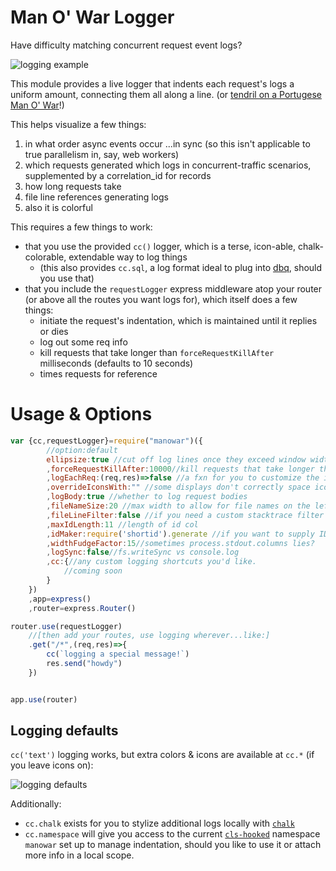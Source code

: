 # Man O' War Logger

Have difficulty matching concurrent request event logs?

![logging example](https://cldup.com/D_miZ5S9lE.PNG)

This module provides a live logger that indents each request's logs a uniform amount, connecting them all along a line. (or [tendril on a Portugese Man O' War](https://en.wikipedia.org/wiki/Portuguese_man_o%27_war)!)

This helps visualize a few things:

1. in what order async events occur ...in sync (so this isn't applicable to true parallelism in, say, web workers)
2. which requests generated which logs in concurrent-traffic scenarios, supplemented by a correlation_id for records
3. how long requests take
4. file line references generating logs
5. also it is colorful


This requires a few things to work:

* that you use the provided `cc()` logger, which is a terse, icon-able, chalk-colorable, extendable way to log things
    * (this also provides `cc.sql`, a log format ideal to plug into [dbq](https://github.com/jnvm/dbq), should you use that)
* that you include the `requestLogger` express middleware atop your router (or above all the routes you want logs for), which itself does a few things:
    * initiate the request's indentation, which is maintained until it replies or dies
    * log out some req info
    * kill requests that take longer than `forceRequestKillAfter` milliseconds (defaults to 10 seconds)
    * times requests for reference

# Usage & Options
```javascript
var {cc,requestLogger}=require("manowar")({
        //option:default
        ellipsize:true //cut off log lines once they exceed window width
        ,forceRequestKillAfter:10000//kill requests that take longer than this many milliseconds. Falsy = never.
        ,logEachReq:(req,res)=>false //a fxn for you to customize the incoming request log. Return false to defer to plugin default
        ,overrideIconsWith:"" //some displays don't correctly space icons & break the line display. Override them here
		,logBody:true //whether to log request bodies
		,fileNameSize:20 //max width to allow for file names on the left
		,fileLineFilter:false //if you need a custom stacktrace filter to get the file name
		,maxIdLength:11 //length of id col
		,idMaker:require('shortid').generate //if you want to supply IDs your own way
		,widthFudgeFactor:15//sometimes process.stdout.columns lies?
		,logSync:false//fs.writeSync vs console.log
        ,cc:{//any custom logging shortcuts you'd like.
            //coming soon
        }
    })
    ,app=express()
    ,router=express.Router()

router.use(requestLogger)
    //[then add your routes, use logging wherever...like:]
    .get("/*",(req,res)=>{
        cc(`logging a special message!`)
        res.send("howdy")
    })


app.use(router)


```
## Logging defaults
`cc('text')` logging works, but extra colors & icons are available at `cc.*` (if you leave icons on):

![logging defaults](https://cldup.com/kWMQYbmg9K.png)

Additionally:
* `cc.chalk` exists for you to stylize additional logs locally with [`chalk`](https://www.npmjs.com/chalk)
* `cc.namespace` will give you access to the current [`cls-hooked`](https://www.npmjs.com/cls-hooked) namespace `manowar` set up to manage indentation, should you like to use it or attach more info in a local scope.